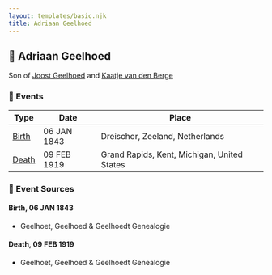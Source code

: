 ```yaml
---
layout: templates/basic.njk
title: Adriaan Geelhoed
---
```

## 🔵 Adriaan Geelhoed

Son of [Joost Geelhoed](/people/7/72031888) and [Kaatje van den Berge](/people/3/32271874)

### 📆 Events

Type | Date | Place
------ | ------ | ------
[Birth](#event-0) | 06 JAN 1843 | Dreischor, Zeeland, Netherlands
[Death](#event-1) | 09 FEB 1919 | Grand Rapids, Kent, Michigan, United States

### 📰 Event Sources

#### <a id="event-0"></a> Birth, 06 JAN 1843
* Geelhoet, Geelhoed & Geelhoedt Genealogie

#### <a id="event-1"></a> Death, 09 FEB 1919
* Geelhoet, Geelhoed & Geelhoedt Genealogie